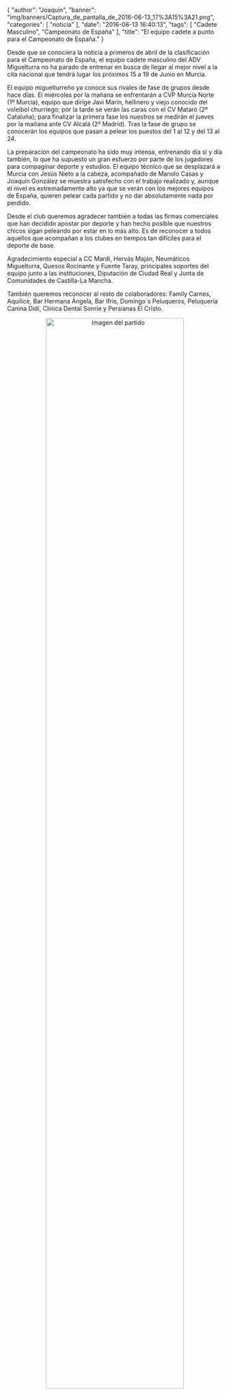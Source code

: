 {
  "author": "Joaquín", 
  "banner": "img/banners/Captura_de_pantalla_de_2016-06-13_17%3A15%3A21.png", 
  "categories": [
    "noticia"
  ], 
  "date": "2016-06-13 16:40:13", 
  "tags": [
    "Cadete Masculino", 
    "Campeonato de España"
  ], 
  "title": "El equipo cadete a punto para el Campeonato de España."
}

Desde que se conociera la noticia a primeros de abril de la clasificación para el Campeonato de España, el equipo cadete masculino del ADV Miguelturra no ha parado de entrenar en busca de llegar al mejor nivel a la cita nacional que tendrá lugar los próximos 15 a 19 de Junio en Murcia.

El equipo miguelturreño ya conoce sus rivales de fase de grupos desde hace días. El miércoles por la mañana se enfrentarán a CVP Murcia Norte (1º Murcia), equipo que dirige Javi Marín, hellinero y viejo conocido del voleibol churriego; por la tarde se verán las caras con el CV Mataró (2º Cataluña); para finalizar la primera fase los nuestros se medirán el jueves por la mañana ante CV Alcalá (2º Madrid). Tras la fase de grupo se conocerán los equipos que pasan a pelear los puestos del 1 al 12 y del 13 al 24.

La preparación del campeonato ha sido muy intensa, entrenando día sí y día también, lo que ha supuesto un gran esfuerzo por parte de los jugadores para compaginar deporte y estudios. El equipo técnico que se desplazará a Murcia con Jesús Nieto a la cabeza, acompañado de Manolo Casas y Joaquín González se muestra satisfecho con el trabajo realizado y, aunque el nivel es extremadamente alto ya que se verán con los mejores equipos de España, quieren pelear cada partido y no dar absolutamente nada por perdido.

Desde el club queremos agradecer también a todas las firmas comerciales que han decidido apostar por deporte y han hecho posible que nuestros chicos sigan peleando por estar en lo más alto. Es de reconocer a todos aquellos que acompañan a los clubes en tiempos tan difíciles para el deporte de base.

Agradecimiento especial a CC Mardi, Hervás Maján, Neumáticos Miguelturra, Quesos Rocinante y Fuente Taray, principales soportes del equipo junto a las instituciones, Diputación de Ciudad Real y Junta de Comunidades de Castilla-La Mancha. 

También queremos reconocer al resto de colaboradores:  Family Carnes, Aquilice, Bar Hermana Ángela, Bar Ifris, Domingo´s Peluqueros, Peluquería Canina Didí, Clinica Dental Sonríe y Persianas El Cristo.

<center>
<a target="_new" href="http://www.advmiguelturra.org/img/banners/Captura%20de%20pantalla%20de%202016-06-13%2017%3A15%3A21.png"> 
<img alt="Imagen del partido" width="80%" align="center" src="http://www.advmiguelturra.org/img/banners/Captura%20de%20pantalla%20de%202016-06-13%2017%3A15%3A21.png"/> </a> </center> 

